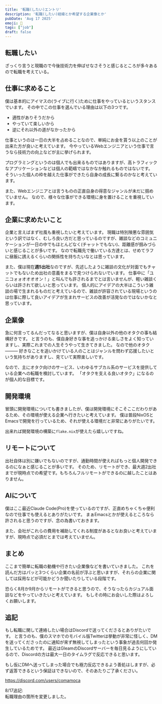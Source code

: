 ```yaml
---
title: '転職(したい)エントリ'
description: '転職(したい)経緯とか希望する企業像とか'
pubDate: 'Aug 17 2025'
emoji: 🦊
tags: ["job"]
draft: false
---
```


## 転職したい

ざっくり言うと現職ので今後技術力を伸ばせなさそうと感じるところが多々あるので転職を考えている。

## 仕事に求めること

僕は基本的にアイマスの(ライブに行く)ために仕事をやっているというスタンスでいます。
その中でこの仕事を選んでいる理由は以下の3つです。

- 適性がありそうだから
- やっていて楽しいから
- 逆にそれ以外の道がなかったから

仕事というのは一日の大半を占めることなので、単純にお金を貰う以上のことが出来た方が良いと考えています。
今やっているWebエンジニアという仕事で言うなら技術力の向上などが主に挙げられます。

プログラミングというのは個人でも出来るものではありますが、高トラフィックなアプリケーションなどは個人の範疇ではなかなか触れるものではないです。
そういった個人の枠を越えた仕事ができたら自身の成長に繋るのかなと考えています。

また、Webエンジニアとは言うものの正直自身の得意なジャンルが未だに掴めていません。
なので、様々な仕事ができる環境に身を置けることを重視しています。

## 企業に求めたいこと

企業と言えばまず社風も重視したいと考えています。
現職は特別険悪な雰囲気という訳ではなく、むしろ良い方だと思っているのですが、雑談などのコミュニケーションが一日の中でもほとんどなく(チャットでもない)、距離感が掴みづらいと感じることが多いです。
なので転職先で働いている方達とは、せめてラフに昼飯に誘えるくらいの関係性を持ちたいなとは思っています。

また、僕は現在**週5出社**なのですが、先述したように雑談の文化が対面でもチャットでもないため出社の意義をまるで見つけられないでいます。
仕事中に「ユニコォォオオオオン！」と叫んでも許されるまでとは言いませんが、軽い雑談くらいは許されて欲しいと思っています。
個人的にアイデアの大半はこういう雑談の場で生まれるものだと考えているので、雑談が許容されている現場というのは仕事に際して良いアイデアが生まれサービスの改善が活発なのではないかなと思っています。

## 企業像

急に何言ってるんだってなると思いますが、僕は自身以外の他のオタクの事も結構好きです。
と言うのも、僕自身好きな事を追っかける楽しさをよく知っていますし、実際これまでの人生そうやって生きてきました。
なので他のオタク———
好きなことを追いかけている人のことはジャンルを問わず応援したいという気持ちがありますし、見ていて実際楽しいです。

なので、主にオタク向けのサービス、いわゆるサブカル系のサービスを提供している企業への転職を検討しています。
「オタクを支える良いオタク」になるのが個人的な目標です。

## 開発環境

冒頭に開発環境についても書きましたが、僕は開発環境にそこそここだわりがあるため、その環境が使える企業へ行きたいと考えています。
僕は普段NixOSとEmacsで開発を行っているため、それが使える環境だと非常にありがたいです。

出来れば開発環境の構築に`flake.nix`が使えたら嬉しいですね。

## リモートについて

出社自体は別に嫌いでもないのですが、通勤時間が使えればもっと個人開発できるのになぁと感じることが多いです。
そのため、リモートができ、最大週2出社までが現時点での希望です。もちろんフルリモートができるのに越したことはありません。

## AIについて

僕はここ最近Claude
Code(Pro)を使っているのですが、正直めちゃくちゃ便利なので仕事でも使えるとありがたいです。
まぁEmacsとかが使えるところなら許されると思うのですが、念の為書いておきます。

また、会社がこれらの費用を補助してくれる制度があるとなお良いと考えていますが、現時点で必須だとまでは考えていません。

## まとめ

ここまで簡単に転職の動機や行きたい企業像などを書いていきました。
これを読んだ方はパッと3つくらい企業の名前が浮ぶと思いますが、それらの企業に関しては採用などが可能かどうか聞いたりしている段階です。

恐らく8月か9月からリモートができると思うので、そうなったらカジュアル面談などをやっていきたいと考えています。
もしその時にお会いした際はよろしくお願いします。

## 追記

もし転職に関して連絡したい場合はDiscordで送ってくださるとありがたいです。
と言うのも、僕のスマホでのモバイル版Twitterは挙動が非常に怪しく、DMを送ってくださったのに通知が來ず無視してしまったという事象が過去何回か発生しているためです。
最近はGleamのDiscordサーバーを毎日見るようにしているので、Discordの方は最大一日のタイムラグで反応できると思います。

もし仮にDMへ送ってしまった場合でも極力反応できるよう善処はしますが、必ず返答できるという保証はできないので、そのあたりご了承ください。

https://discord.com/users/comamoca

8/17追記:  
転職理由の箇所を変更しました。
